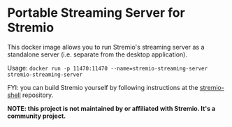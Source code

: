 # Portable Streaming Server for Stremio
This docker image allows you to run Stremio's streaming server as a standalone server (i.e. separate from the desktop application).

Usage: `docker run -p 11470:11470 --name=stremio-streaming-server stremio-streaming-server`

FYI: you can build Stremio yourself by following instructions at the [stremio-shell](https://github.com/Stremio/stremio-shell/) repository.

**NOTE: this project is not maintained by or affiliated with Stremio. It's a community project.**
